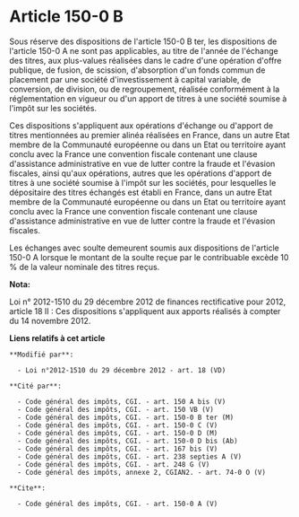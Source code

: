 # Article 150-0 B

Sous réserve des dispositions de l'article 150-0 B ter, les dispositions de l'article 150-0 A ne sont pas applicables, au
titre de l'année de l'échange des titres, aux plus-values réalisées dans le cadre d'une opération d'offre publique, de
fusion, de scission, d'absorption d'un fonds commun de placement par une société d'investissement à capital variable, de
conversion, de division, ou de regroupement, réalisée conformément à la réglementation en vigueur ou d'un apport de titres à
une société soumise à l'impôt sur les sociétés. 

Ces dispositions s'appliquent aux opérations d'échange ou d'apport de titres mentionnées au premier alinéa réalisées en
France, dans un autre Etat membre de la Communauté européenne ou dans un Etat ou territoire ayant conclu avec la France une
convention fiscale contenant une clause d'assistance administrative en vue de lutter contre la fraude et l'évasion fiscales,
ainsi qu'aux opérations, autres que les opérations d'apport de titres à une société soumise à l'impôt sur les sociétés, pour
lesquelles le dépositaire des titres échangés est établi en France, dans un autre Etat membre de la Communauté européenne ou
dans un Etat ou territoire ayant conclu avec la France une convention fiscale contenant une clause d'assistance
administrative en vue de lutter contre la fraude et l'évasion fiscales. 

Les échanges avec soulte demeurent soumis aux dispositions de l'article 150-0 A lorsque le montant de la soulte reçue par le
contribuable excède 10 % de la valeur nominale des titres reçus.

**Nota:**

Loi n° 2012-1510 du 29 décembre 2012 de finances rectificative pour 2012, article 18 II : Ces dispositions s'appliquent aux
apports réalisés à compter du 14 novembre 2012.

**Liens relatifs à cet article**

	**Modifié par**:

	  - Loi n°2012-1510 du 29 décembre 2012 - art. 18 (VD)

	**Cité par**:

	  - Code général des impôts, CGI. - art. 150 A bis (V)
	  - Code général des impôts, CGI. - art. 150 VB (V)
	  - Code général des impôts, CGI. - art. 150-0 B ter (M)
	  - Code général des impôts, CGI. - art. 150-0 C (V)
	  - Code général des impôts, CGI. - art. 150-0 D (M)
	  - Code général des impôts, CGI. - art. 150-0 D bis (Ab)
	  - Code général des impôts, CGI. - art. 167 bis (V)
	  - Code général des impôts, CGI. - art. 238 septies A (V)
	  - Code général des impôts, CGI. - art. 248 G (V)
	  - Code général des impôts, annexe 2, CGIAN2. - art. 74-0 O (V)

	**Cite**:

	  - Code général des impôts, CGI. - art. 150-0 A (V)
